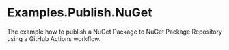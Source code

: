 # Examples.Publish.NuGet

The example how to publish a NuGet Package to NuGet Package Repository using a GitHub Actions workflow.

